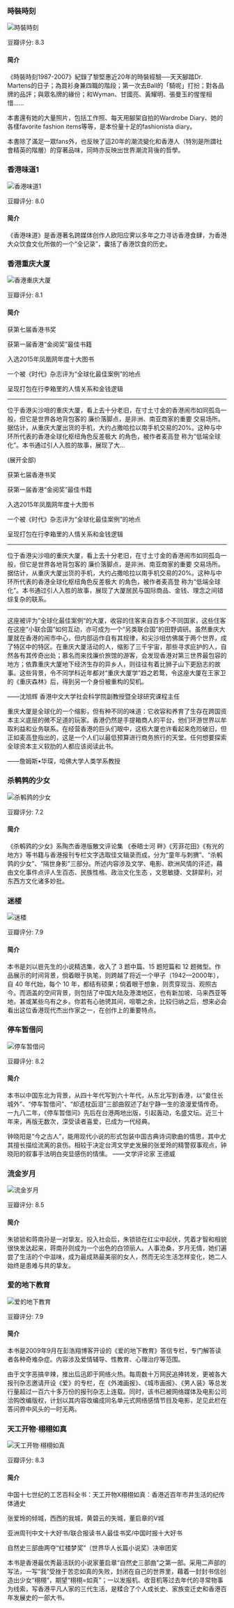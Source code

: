 

### 時裝時刻

![時裝時刻](https://img3.doubanio.com/view/subject/l/public/s2780224.jpg)

豆瓣评分: 8.3

#### 简介

《時裝時刻1987-2007》紀錄了黎堅惠近20年的時裝經驗──天天腳踏Dr. Martens的日子；為買衫身兼四職的階段；第一次去Ball的「騎呢」打扮；對各品牌的品評；與眾名牌的緣份；和Wyman、甘國亮、黃耀明、張曼玉的惺惺相惜……

本書還有她的大量照片，包括工作照、每天用腳架自拍的Wardrobe Diary、她的各樣favorite fashion items等等，是本份量十足的fashionista diary。

本書除了滿足一眾fans外，也反映了這20年的潮流變化和香港人（特別是所謂社會精英的階層）的穿著品味，同時亦反映出世界潮流背後的哲學。



### 香港味道1

![香港味道1](https://img1.doubanio.com/view/subject/l/public/s2741407.jpg)

豆瓣评分: 8.0

#### 简介

《香港味道》是香港著名跨媒体创作人欧阳应霁以多年之力寻访香港食肆，为香港大众饮食文化所做的一个“全记录”，囊括了香港饮食的历史。



### 香港重庆大厦

![香港重庆大厦](https://img1.doubanio.com/view/subject/l/public/s28296909.jpg)

豆瓣评分: 8.1

#### 简介

获第七届香港书奖

获第一届香港“金阅奖”最佳书籍

入选2015年凤凰网年度十大图书

一个被《时代》杂志评为“全球化最佳案例”的地点

呈现打包在行李箱里的人情关系和金钱逻辑

--------------------------------------------------------------------------------------------------------------------------------

位于香港尖沙咀的重庆大厦，看上去十分老旧，在寸土寸金的香港闹市如同孤岛一般，但它是世界各地背包客的 廉价落脚点，是非洲、南亚商家的重要 交易场所。据估计，从重庆大厦出货的手机，大约占撒哈拉以南手机交易的20%。这种与中环所代表的香港全球化枢纽角色反差极大 的角色，被作者麦高登 称为“低端全球化”。本书通过引人入胜的故事，展现了大...

(展开全部)

获第七届香港书奖

获第一届香港“金阅奖”最佳书籍

入选2015年凤凰网年度十大图书

一个被《时代》杂志评为“全球化最佳案例”的地点

呈现打包在行李箱里的人情关系和金钱逻辑

--------------------------------------------------------------------------------------------------------------------------------

位于香港尖沙咀的重庆大厦，看上去十分老旧，在寸土寸金的香港闹市如同孤岛一般，但它是世界各地背包客的 廉价落脚点，是非洲、南亚商家的重要 交易场所。据估计，从重庆大厦出货的手机，大约占撒哈拉以南手机交易的20%。这种与中环所代表的香港全球化枢纽角色反差极大 的角色，被作者麦高登 称为“低端全球化”。本书通过引人入胜的故事，展现了大厦居民与国际商品、金钱、理念之间错综复杂的联系。

--------------------------------------------------------------------------------------------------------------------------------

这座被评为”全球化最佳案例“的大厦，收容的住客来自百多个不同国家，这些住客在这座“小联合国”如何互动，亦可成为一个“另类联合国”的田野调研。虽然重庆大厦就在香港的闹市中心，但内部运作自有其规律，和尖沙咀仿佛属于两个世界，成了特区中的特区。在重庆大厦活动的人，缩影了三千宇宙，那些寻求庇护的人，自然各有其传奇出处；慕名而来找廉价旅馆的游客，会发现香港对第三世界最包容的地方；依靠重庆大厦地下经济生存的异乡人，则往往有着比狮子山下更励志的故事。这些背景，令不同学科近年都对“重庆大厦学”趋之若鹜，令这座大厦在王家卫的《重庆森林》后，得到另一个身份被重构的契机。

——沈旭辉 香港中文大学社会科学院副教授暨全球研究课程主任

重庆大厦是全球化的一个缩影，但有种不同的味道：它收容和养育了生存在跨国资本主义底层的微不足道的玩家。香港仍然是手提箱商人的平台，他们环游世界以牟取利益和业务联系。在经营香港的巨头们眼中，这栋大厦也许看起来危险破旧，但正如麦高登指出的，这是一个人们以最低预算进行商务旅行的天堂。任何想要探索全球资本主义软肋的人都应该阅读此书。

——詹姆斯•华琛，哈佛大学人类学系教授



### 杀鹌鹑的少女

![杀鹌鹑的少女](https://img1.doubanio.com/view/subject/l/public/s11214638.jpg)

豆瓣评分: 7.2

#### 简介

《杀鹌鹑的少女》系陶杰香港版散文评论集 《泰晤士河 畔》《芳菲花田》《有光的地方》等书籍与香港报刊专栏文字选取佳文辑录而成，分为“童年与刺猬”、“杀鹌鹑的少女”、“隔世身影”三部分。所述内容涉及文学、电影、欧洲风情的评述，藉由文化事件点评人生百态、民族性格、政治文化生态 ，文思敏捷、文辞犀利，对东西方文化诸多妙批。



### 迷楼

![迷楼](https://img3.doubanio.com/view/subject/l/public/s29490174.jpg)

豆瓣评分: 7.9

#### 简介

本书是刘以鬯先生的小说精选集，收入了 3 题中篇、15 题短篇和 12 题微型。作品展示的时间背景，倘着眼于执笔，则跨越了将近一个甲子（1942—2000年），自 40 年代始，每个 10 年，都结有硕果；倘着眼于想象，则贯穿现当、观照古今。而涵盖的空间背景，则包括了中国大陆及港澳地区，也有新加坡、马来西亚等地，甚或某些乌有之乡。你若有心驰骋其间，咀嚼之余，比较归纳之后，想来必会看出这位香港现代杰出作家之一，在创作上的重要特点。



### 停车暂借问

![停车暂借问](https://img3.doubanio.com/view/subject/l/public/s6866634.jpg)

豆瓣评分: 8.2

#### 简介

本书以中国东北为背景，从四十年代写到六十年代，从东北写到香港，以“妾住长城外”、“停车暂借问”、“却遗枕函泪”三部曲叙述了赵宁静一生的浪漫爱情传奇。一九八二年，《停车暂借问》先后在台港两地出版，引起轰动，名盛文坛。近三十年来，再版无数次，深受读者喜爱，已成为一代经典。

钟晓阳是“今之古人”，能用现代小说的形式包装中国古典诗词歌曲的情思，其中尤其擅长描绘流离的哀伤。相较于决定台湾文学史发展的张爱玲的精警叙事观点，钟晓阳的叙事手法明白突显感伤的情愫。 ——文学评论家 王德威



### 流金岁月

![流金岁月](https://img3.doubanio.com/view/subject/l/public/s1259751.jpg)

豆瓣评分: 8.5

#### 简介

朱锁锁和蒋南孙是一对挚友。投入社会后，朱锁锁在红尘中起伏，凭着才智和相貌很快发达起来，蒋南孙则成为一个出色的白领丽人。人事沧桑，岁月无情，她们遍尝了生活的个中滋味，成为最成熟最美丽的女人，然而无论生活怎样变化，她二人始终是患难与共的挚友。



### 爱的地下教育

![爱的地下教育](https://img3.doubanio.com/view/subject/l/public/s4491621.jpg)

豆瓣评分: 7.9

#### 简介

本书是2009年9月在彭浩翔博客开设的《爱的地下教育》答信专栏，专门解答读者各种奇难杂症。内容涉及爱情辅导、性教育、心理治疗等范围。

由于文字恶搞辛辣，推出后迅即于网络火热。每周数十万网民追捧转发，更被各大报刊杂志邀请开设《爱》的专栏，在《外滩画报》、《城市画报》、《男人装》等总发行量超过一百六十多万份的报刊杂志上连载。同时，该书已被网络媒体及电影公司洽购改编版权，计划以其内容改编成同名单元式网络感情节目及电影，足见此栏在答问界中风头的一时无两。



### 天工开物·栩栩如真

![天工开物·栩栩如真](https://img3.doubanio.com/view/subject/l/public/s4115216.jpg)

豆瓣评分: 8.3

#### 简介

中国十七世纪的工艺百科全书：天工开物X栩栩如真：香港近百年市井生活的纪传体通史

张爱玲的倾城，西西的我城，黄碧云的失城，董启章的V城

亚洲周刊中文十大好书/联合报读书人最佳书奖/中国时报十大好书

自然史三部曲两夺“红楼梦奖”（世界华人长篇小说奖）决审团奖

本书是香港最优秀最活跃的小说家董启章“自然史三部曲”之第一部。采用二声部的写法，一写“我”受挫于苦恋如真的失败，封闭在自己的世界里，藉着一封封书信创造出少女“栩栩”，期望“栩栩=如真”；一以发报机、收音机等过去年代的寻常物事为线索，写香港平凡人家的三代生活，是糅合了个人成长史、家族变迁史和香港百年发展史的一部大书。



